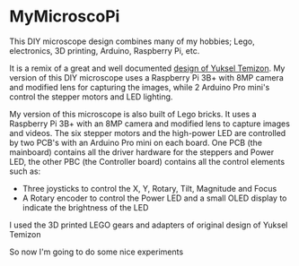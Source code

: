 # MyMicroscoPi
This DIY microscope design combines many of my hobbies; Lego, electronics, 3D printing, Arduino, Raspberry Pi, etc.

It is a remix of a great and well documented [design of Yuksel Temizon](https://www.hackster.io/news/ibm-researcher-makes-a-microscope-using-lego-arduino-and-raspberry-pi-cbc58cb69a20?utm_source=Hackster+Marketing&utm_campaign=7e2e7b20ec-EMAIL_CAMPAIGN_2019_02_14_02_53_COPY_01&utm_medium=email&utm_term=0_86d76c4d75-7e2e7b20ec-144680307&mc_cid=7e2e7b20ec&mc_eid=ea3c09e980).
My version of this DIY microscope uses a Raspberry Pi 3B+ with 8MP camera and modified lens for capturing the images, while 2 Arduino Pro mini's control the stepper motors and LED lighting.

My version of this microscope is also built of Lego bricks. It uses a Raspberry Pi 3B+ with an 8MP camera and modified lens to capture images and videos. The six stepper motors and the high-power LED are controlled by two PCB's with an Arduino Pro mini on each board.
One PCB (the mainboard) contains all the driver hardware for the steppers and Power LED, the other PBC (the Controller board) contains all the control elements such as:
- Three joysticks to control the X, Y, Rotary, Tilt, Magnitude and Focus 
- A Rotary encoder to control the Power LED and a small OLED display to indicate the brightness of the LED

I used the 3D printed LEGO gears and adapters of original design of Yuksel Temizon

So now I'm going to do some nice experiments
